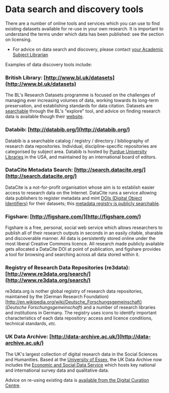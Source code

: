 # Data search and discovery tools

There are a number of online tools and services which you can use to find existing datasets available for re-use in your own research. It is important to understand the terms under which data has been published: see the section on licensing.

* For advice on data search and discovery, please contact [your Academic Subject Librarian](http://library.lincoln.ac.uk/home/learning-development/academic-subject-librarians/contact-your-academic-subject-librarian/)

Examples of data discovery tools include:

### British Library: [http://www.bl.uk/datasets](http://www.bl.uk/datasets)

The BL's Research Datasets programme is focused on the challenges of managing ever increasing volumes of data, working towards its long-term preservation, and establishing standards for data citation. Datasets are [searchable](http://explore.bl.uk/primo_library/libweb/action/search.do?ct=facet&fctN=facet_rtype&fctV=datasets&dscnt=1&scp.scps=scope%3A(BLCONTENT)&frbg=&tab=local_tab&srt=rank&ct=search&mode=Basic&dum=true&tb=t&indx=1&vl(freeText0)=dat*&fn=search&vid=BLVU1) through the BL's "explore" tool, and advice on finding research data is available though their [website](http://www.bl.uk/reshelp/experthelp/science/sciencetechnologymedicinecollections/researchdatasets/datasetdiscovery.html).

### Databib: [http://databib.org/](http://databib.org/)

Databib is a searchable catalog / registry / directory / bibliography of research data repositories. Individual, discipline-specific repositories are categorised by subject area. Databib is hosted by [Purdue University Libraries](http://www.lib.purdue.edu/) in the USA, and maintained by an international board of editors.

### DataCite Metadata Search: [http://search.datacite.org/](http://search.datacite.org/)

DataCite is a not-for-profit organisation whose aim is to establish easier access to research data on the Internet. DataCite runs a service allowing data publishers to register metadata and mint [DOIs (Digital Object Identifiers)](http://www.doi.org/) for their datasets; this [metadata registry is publicly searchable](http://search.datacite.org/ui).

### Figshare: [http://figshare.com/](http://figshare.com/)

Figshare is a free, personal, social web service which allows researchers to publish all of their research outputs in seconds in an easily citable, sharable and discoverable manner. All data is persistently stored online under the most liberal Creative Commons licence. All research made publicly available gets allocated a DataCite DOI at point of publication, and figshare provides a tool for browsing and searching across all data stored within it.

### Registry of Research Data Repositories (re3data): [http://www.re3data.org/search/](http://www.re3data.org/search/)

re3data.org is nother global registry of research data repositories, maintained by the [German Research Foundation)[http://en.wikipedia.org/wiki/Deutsche_Forschungsgemeinschaft} (*Deutsche Forschungsgemeinschaft*) and a number of research libraries and institutions in Germany. The registry uses icons to identify important characteristics of each data repository: access and licence conditions, technical standards, *etc.*

### UK Data Archive: [http://data-archive.ac.uk/](http://data-archive.ac.uk/)

The UK's largest collection of digital research data in the Social Sciences and Humanities. Based at the [University of Essex](http://www.essex.ac.uk/), the UK Data Archive now includes the [Economic and Social Data Service](http://www.esds.ac.uk/) which hosts key national and international survey data and qualitative data.

Advice on re-using existing data is [available from the Digital Curation Centre](http://www.dcc.ac.uk/training/train-trainer/disciplinary-rdm-training/access-use-and-reuse/access-use-and-reuse).